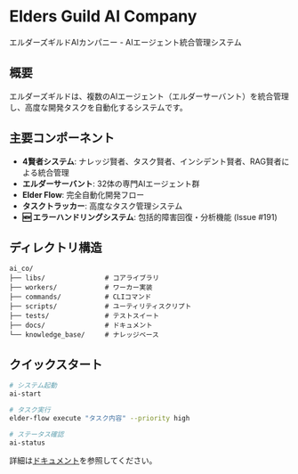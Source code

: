 # Elders Guild AI Company

エルダーズギルドAIカンパニー - AIエージェント統合管理システム

## 概要

エルダーズギルドは、複数のAIエージェント（エルダーサーバント）を統合管理し、高度な開発タスクを自動化するシステムです。

## 主要コンポーネント

- **4賢者システム**: ナレッジ賢者、タスク賢者、インシデント賢者、RAG賢者による統合管理
- **エルダーサーバント**: 32体の専門AIエージェント群
- **Elder Flow**: 完全自動化開発フロー
- **タスクトラッカー**: 高度なタスク管理システム
- **🆕 エラーハンドリングシステム**: 包括的障害回復・分析機能 (Issue #191)

## ディレクトリ構造

```
ai_co/
├── libs/               # コアライブラリ
├── workers/            # ワーカー実装
├── commands/           # CLIコマンド
├── scripts/            # ユーティリティスクリプト
├── tests/              # テストスイート
├── docs/               # ドキュメント
└── knowledge_base/     # ナレッジベース
```

## クイックスタート

```bash
# システム起動
ai-start

# タスク実行
elder-flow execute "タスク内容" --priority high

# ステータス確認
ai-status
```

詳細は[ドキュメント](docs/)を参照してください。
